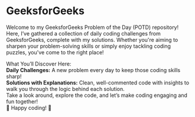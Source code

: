 # GeeksforGeeks

Welcome to my GeeksforGeeks Problem of the Day (POTD) repository! <br>
Here, I’ve gathered a collection of daily coding challenges from GeeksforGeeks, complete with my solutions. Whether you're aiming to sharpen your problem-solving skills or simply enjoy tackling coding puzzles, you've come to the right place!

What You’ll Discover Here:<br>
<B>Daily Challenges:</B> A new problem every day to keep those coding skills sharp!<br>
<B>Solutions with Explanations:</B> Clean, well-commented code with insights to walk you through the logic behind each solution.<br>
Take a look around, explore the code, and let’s make coding engaging and fun together!<br>
🌟 Happy coding! 🌟
